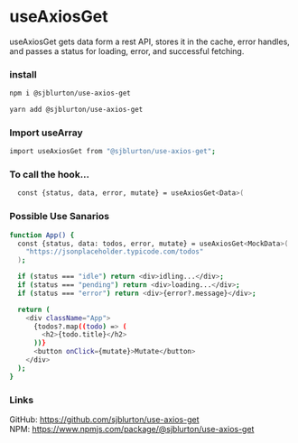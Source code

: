 # useAxiosGet

useAxiosGet gets data form a rest API, stores it in the cache, error handles, and passes a status for loading, error, and successful fetching.

### **install**

```bash
npm i @sjblurton/use-axios-get

yarn add @sjblurton/use-axios-get
```

### Import useArray

```bash
import useAxiosGet from "@sjblurton/use-axios-get";
```

### **To call the hook...**

```bash
  const {status, data, error, mutate} = useAxiosGet<Data>(

```

### **Possible Use Sanarios**

```bash
function App() {
  const {status, data: todos, error, mutate} = useAxiosGet<MockData>(
    "https://jsonplaceholder.typicode.com/todos"
  );

  if (status === "idle") return <div>idling...</div>;
  if (status === "pending") return <div>loading...</div>;
  if (status === "error") return <div>{error?.message}</div>;

  return (
    <div className="App">
      {todos?.map((todo) => (
        <h2>{todo.title}</h2>
      ))}
      <button onClick={mutate}>Mutate</button>
    </div>
  );
}
```

### **Links**

GitHub: https://github.com/sjblurton/use-axios-get
<br/>
NPM: https://www.npmjs.com/package/@sjblurton/use-axios-get
